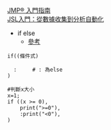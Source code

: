 [JMP® 入門指南](https://www.jmp.com/zh_tw/events/ondemand/non-series/getting-started-with-jmp/watch.html#formsuccess)  
[JSL入門：從數據收集到分析自動化](https://www.jmp.com/zh_tw/events/ondemand/non-series/jsl-introduction/watch.html#formsuccess)  

- if else
	- [參考](https://community.jmp.com/t5/Discussions/How-can-I-write-a-good-condition-if-else-if-in-JMP/td-p/71032)
```
if((條件式)
  
  :     # : 為else
)
```

```
#判斷x大小
x=1;
if ((x >= 0),
	print(">=0"),
	:print("<0"),
)
```
